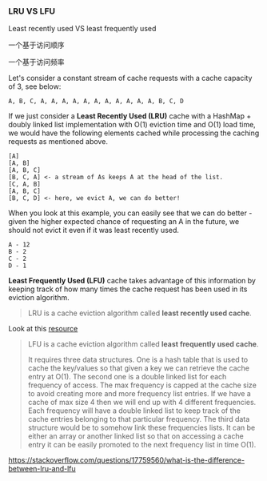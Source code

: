 ### LRU VS LFU

Least recently used VS least frequently used



一个基于访问顺序

一个基于访问频率



Let's consider a constant stream of cache requests with a cache capacity of 3, see below:

```
A, B, C, A, A, A, A, A, A, A, A, A, A, A, B, C, D
```

If we just consider a **Least Recently Used (LRU)** cache with a HashMap + doubly linked list implementation with O(1) eviction time and O(1) load time, we would have the following elements cached while processing the caching requests as mentioned above.

```
[A]
[A, B]
[A, B, C]
[B, C, A] <- a stream of As keeps A at the head of the list.
[C, A, B]
[A, B, C]
[B, C, D] <- here, we evict A, we can do better! 
```

When you look at this example, you can easily see that we can do better - given the higher expected chance of requesting an A in the future, we should not evict it even if it was least recently used.

```
A - 12
B - 2
C - 2
D - 1
```

**Least Frequently Used (LFU)** cache takes advantage of this information by keeping track of how many times the cache request has been used in its eviction algorithm.



> LRU is a cache eviction algorithm called **least recently used cache**.

Look at this [resource](https://apacheignite.readme.io/v1.0/docs/evictions)

> LFU is a cache eviction algorithm called **least frequently used cache**.
>
> It requires three data structures. One is a hash table that is used to cache the key/values so that given a key we can retrieve the cache entry at O(1). The second one is a double linked list for each frequency of access. The max frequency is capped at the cache size to avoid creating more and more frequency list entries. If we have a cache of max size 4 then we will end up with 4 different frequencies. Each frequency will have a double linked list to keep track of the cache entries belonging to that particular frequency. The third data structure would be to somehow link these frequencies lists. It can be either an array or another linked list so that on accessing a cache entry it can be easily promoted to the next frequency list in time O(1).
>
> 

https://stackoverflow.com/questions/17759560/what-is-the-difference-between-lru-and-lfu